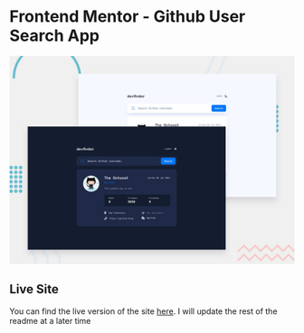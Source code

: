 # Frontend Mentor - Github User Search App

![Design preview for the Github User Search App coding challenge](./src/assets/images/preview.jpg)

## Live Site

You can find the live version of the site
[here](https://elaborate-dragon-0a3237.netlify.app). I will update the rest of
the readme at a later time
